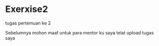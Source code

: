 # Exerxise2
tugas pertemuan ke 2

Sebelumnya mohon maaf untuk para mentor ku saya telat upload tugas saya
